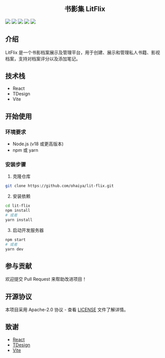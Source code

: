 <h2 align="center">书影集 LitFlix</h2>

<p align="center">

![](https://img.shields.io/badge/React-61DAFB.svg?style=for-the-badge&logo=react&labelColor=000000&logoWidth=20)
![](https://img.shields.io/badge/Vite-646CFF.svg?style=for-the-badge&logo=vite&labelColor=000000&logoWidth=20)
![](https://img.shields.io/github/license/ohaiya/lit-flix.svg?style=for-the-badge&)
![](https://img.shields.io/github/v/release/ohaiya/lit-flix.svg?style=for-the-badge&)
![](https://img.shields.io/github/issues/ohaiya/lit-flix?style=for-the-badge&color=F48D73)

</p>

## 介绍

LitFlix 是一个书影档案展示及管理平台，用于创建、展示和管理私人书籍、影视档案，支持对档案评分以及添加笔记。

## 技术栈

- React
- TDesign
- Vite

## 开始使用

### 环境要求

- Node.js (v18 或更高版本)
- npm 或 yarn

### 安装步骤

1. 克隆仓库
```bash
git clone https://github.com/ohaiya/lit-flix.git
```

2. 安装依赖
```bash
cd lit-flix
npm install
# 或者
yarn install
```

3. 启动开发服务器
```bash
npm start
# 或者
yarn dev
```

## 参与贡献

欢迎提交 Pull Request 来帮助改进项目！

## 开源协议

本项目采用 Apache-2.0 协议 - 查看 [LICENSE](LICENSE) 文件了解详情。

## 致谢

- [React](https://react.dev/)
- [TDesign](https://tdesign.tencent.com/)
- [Vite](https://vite.dev/) 